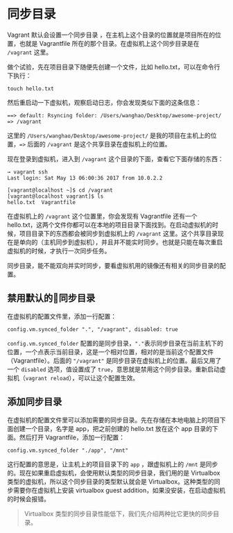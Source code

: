# 同步目录

Vagrant 默认会设置一个同步目录 ，在主机上这个目录的位置就是项目所在的位置，也就是 Vagrantfile 所在的那个目录。在虚拟机上这个同步目录是在 `/vagrant` 这里。

做个试验，先在项目目录下随便先创建一个文件，比如 hello.txt，可以在命令行下执行：

```
touch hello.txt
```

然后重启动一下虚拟机，观察启动日志，你会发现类似下面的这条信息：

```
==> default: Rsyncing folder: /Users/wanghao/Desktop/awesome-project/ => /vagrant
```

这里的 `/Users/wanghao/Desktop/awesome-project/` 是我的项目在主机上的位置，`=>` 后面的 `/vagrant` 是这个共享目录在虚拟机上的位置。

现在登录到虚拟机，进入到 `/vagrant` 这个目录的下面，查看它下面存储的东西：

```
→ vagrant ssh
Last login: Sat May 13 06:00:36 2017 from 10.0.2.2

[vagrant@localhost ~]$ cd /vagrant
[vagrant@localhost vagrant]$ ls
hello.txt  Vagrantfile
```

在虚拟机上的 `/vagrant` 这个位置里，你会发现有 Vagrantfile 还有一个 hello.txt，这两个文件你都可以在本地的项目目录下面找到。在启动虚拟机的时候，项目目录下的东西都会被同步到虚拟机上的 `/vagrant` 这里。这个共享目录现在是单向的（主机同步到虚拟机），并且并不能实时同步。也就是只能在每次重启虚拟机的时候，才执行一次同步任务。

同步目录，能不能双向并实时同步，要看虚拟机用的镜像还有相关的同步目录的配置。

## 禁用默认的同步目录

在虚拟机的配置文件里，添加一行配置：

```
config.vm.synced_folder ".", "/vagrant", disabled: true
```

`config.vm.synced_folder` 配置的是同步目录，`"."`表示同步目录在当前主机下的位置，一个点表示当前目录，这是一个相对位置，相对的是当前这个配置文件（Vagrantfile）。后面的 `"/vagrant"` 是同步目录在虚拟机上的位置。最后又用了一个 `disabled` 选项，值设置成了 `true`，意思就是禁用这个同步目录。重新启动虚拟机（`vagrant reload`），可以让这个配置生效。

## 添加同步目录

在虚拟机的配置文件里可以添加需要的同步目录。先在存储在本地电脑上的项目下面创建一个目录，名字是 app，把之前创建的 hello.txt 放在这个 app 目录的下面。然后打开 Vagrantfile，添加一行配置：

```
config.vm.synced_folder "./app", "/mnt"
```

这行配置的意思是，让主机上的项目目录下的 `app` ，跟虚拟机上的 `/mnt` 是同步的。现在如果重启虚拟机，会使用默认类型的同步目录，我们用的是 Virtualbox 类型的虚拟机，所以这个同步目录的类型默认就会是 Virtualbox。这种类型的同步需要你在虚拟机上安装 virtualbox guest addition，如果没安装，在启动虚拟机的时候会报错。

> Virtualbox 类型的同步目录性能低下，我们先介绍两种比它更快的同步目录。



